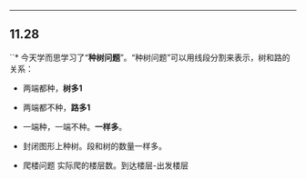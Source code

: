 
***
## 11.28
``* 今天学而思学习了“**种树问题**”。“种树问题”可以用线段分割来表示，树和路的关系：

 * 两端都种，**树多1**  
 * 两端都不种，**路多1**  
 * 一端种，一端不种。**一样多**。

 * 封闭图形上种树。段和树的数量一样多。
 * 爬楼问题 实际爬的楼层数。到达楼层-出发楼层 


